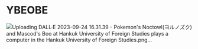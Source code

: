 # YBEOBE
![Uploading DALL·E 2023-09-24 16.31.39 - Pokemon's Noctowl(ヨルノズク) and Mascod's Boo at Hankuk University of Foreign Studies plays a computer in the Hankuk University of Foreign Studies.png…]()
